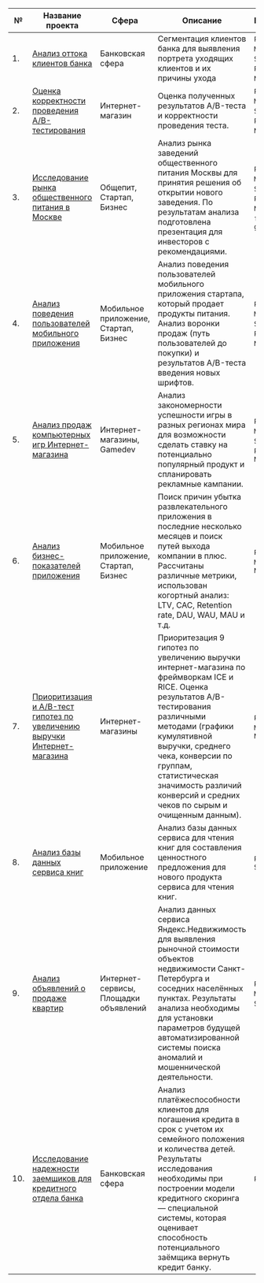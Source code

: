 |      №       |      Название проекта                                                                |      Сфера                                         |      Описание                                                                                                                                                                                                                                                                                                                        |      Инструменты                                                                                   |
|--------------|--------------------------------------------------------------------------------------|----------------------------------------------------|--------------------------------------------------------------------------------------------------------------------------------------------------------------------------------------------------------------------------------------------------------------------------------------------------------------------------------------|----------------------------------------------------------------------------------------------------|
|      1.      |      [Анализ оттока клиентов банка](https://github.com/MariaMaxVas/Projects_DA/tree/main/1_Bank's%20customers%20churn%20analysis)                                                    |      Банковская сфера                              |      Сегментация клиентов банка для выявления портрета уходящих клиентов и    их причины ухода                                                                                                                                                                                                                                       |      `Python`, `Pandas`, `Matplotlib`, `Seaborn`, `Plotly`, `SciPy`, `Numpy`, `Tableau`                           |
|      2.      |      [Оценка корректности проведения A/B-тестирования](https://github.com/MariaMaxVas/Projects_DA/tree/main/2_Analysis%20of%20AB-testing)                                 |      Интернет-магазин                              |      Оценка полученных результатов A/B-теста и корректности проведения    теста.                                                                                                                                                                                                                                                     |      `Python`, `Pandas`, `Matplotlib`, `Seaborn`, `Plotly`, `SciPy`, `Numpy`, `Math`                               |
|      3.      |      [Исследование рынка общественного питания в    Москве](https://github.com/MariaMaxVas/Projects_DA/tree/main/3_Food%20service%20market%20research)                            |      Общепит, Стартап, Бизнес                      |      Анализ рынка заведений общественного питания Москвы для принятия    решения об открытии нового заведения. По    результатам анализа подготовлена презентация для инвесторов с    рекомендациями.                                                                                                                                |      `Python`, `Pandas`, `Matplotlib`, `Seaborn`, `Plotly`, `SciPy`, `Numpy`, `Math`, `folium`, `json`, `geojson`     |
|      4.      |      [Анализ поведения пользователей мобильного приложения](https://github.com/MariaMaxVas/Projects_DA/tree/main/4_Mobile%20app%20users%20behavior%20analysis)                            |      Мобильное приложение, Стартап, Бизнес         |      Анализ поведения пользователей мобильного приложения стартапа, который    продает продукты питания. Анализ воронки    продаж (путь пользователей до покупки) и результатов A/B-теста введения    новых шрифтов.                                                                                                                 |      `Python`, `Pandas`, `Matplotlib`, `Seaborn`, `Plotly`, `SciPy`, `Numpy`, `Math`                               |
|      5.      |      [Анализ продаж компьютерных игр Интернет-магазина](https://github.com/MariaMaxVas/Projects_DA/tree/main/5_Computer%20games%20sales%20analysis)                                |      Интернет-магазины, Gamedev                    |      Анализ закономерности успешности игры в разных регионах мира для    возможности сделать ставку на потенциально популярный продукт и спланировать    рекламные кампании.                                                                                                                                                         |      `Python`, `Pandas`, `Matplotlib`, `Seaborn`, `Plotly`, `SciPy`, `Numpy`                                     |
|      6.      |      [Анализ бизнес-показателей приложения](https://github.com/MariaMaxVas/Projects_DA/tree/main/6_Analysis%20of%20app's%20business%20indicators)                                            |      Мобильное приложение, Стартап, Бизнес         |      Поиск причин убытка развлекательного приложения в последние несколько    месяцев и поиск путей выхода компании в плюс. Рассчитаны    различные метрики, использован когортный анализ: LTV, CAC, Retention rate,    DAU, WAU, MAU и т.д.                                                                                         |      `Python`, `Pandas`, `Matplotlib`, `Numpy`                                                             |
|      7.      |      [Приоритизация и A/B-тест гипотез по увеличению выручки    Интернет-магазина](https://github.com/MariaMaxVas/Projects_DA/tree/main/7_Prioritization%20and%20ab-testing%20hypotheses%20of%20internet%20business)     |      Интернет-магазины                             |      Приоритезация 9 гипотез по увеличению выручки интернет-магазина по фреймворкам ICE и RICE. Оценка    результатов A/B-тестирования различными методами (графики кумулятивной    выручки, среднего чека, конверсии по группам, статистическая значимость    различий конверсий и средних чеков по сырым и очищенным данным).      |      `Python`, `Pandas`, `Matplotlib`, `Numpy`                                                             |
|      8.      |      [Анализ базы данных сервиса книг](https://github.com/MariaMaxVas/Projects_DA/tree/main/8_Analysis%20of%20book%20database_SQL)                                                |      Мобильное приложение                          |      Анализ    базы данных сервиса для чтения книг для составления ценностного предложения    для нового продукта сервиса для чтения книг.                                                                                                                                                                                           |      `Pandas`, `SQLAlchemy`                                                                            |
|      9.      |      [Анализ объявлений о продаже квартир](https://github.com/MariaMaxVas/Projects_DA/tree/main/9_Analysis%20of%20properties%20sales)                                             |      Интернет-сервисы,      Площадки объявлений     |      Анализ данных сервиса Яндекс.Недвижимость для выявления рыночной    стоимости объектов недвижимости Санкт-Петербурга и соседних населённых    пунктах. Результаты анализа необходимы для установки параметров будущей автоматизированной системы поиска    аномалий и мошеннической деятельности.                                                              |      `Python`, `Pandas`, `Matplotlib`, `Seaborn`, `Numpy`                                                    |
|      10.     |      [Исследование надежности заемщиков для кредитного отдела банка](https://github.com/MariaMaxVas/Projects_DA/tree/main/%D0%A1reditworthiness%20analysis)                   |      Банковская сфера                              |      Анализ платёжеспособности клиентов для погашения кредита в    срок с учетом их семейного положения и количества детей. Результаты    исследования необходимы при построении модели кредитного скоринга —    специальной системы, которая оценивает способность потенциального заёмщика    вернуть кредит банку.     |      `Python`, `Pandas`                                                                                |
